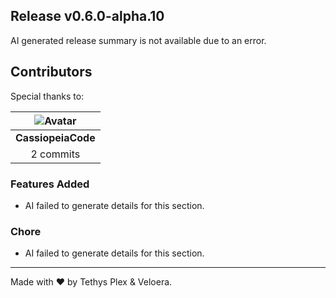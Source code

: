 ## Release v0.6.0-alpha.10

AI generated release summary is not available due to an error.

## Contributors

Special thanks to:

|![Avatar](https://github.com/CassiopeiaCode.png?size=40) |
| :----------: |
| **CassiopeiaCode** |
| 2 commits |

### Features Added

- AI failed to generate details for this section.
### Chore

- AI failed to generate details for this section.
---

Made with ♥️ by Tethys Plex & Veloera.
